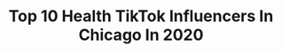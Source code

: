 ---
title: Top 10 Health TikTok Influencers In Chicago In 2020
description: >-
  Find top health TikTok influencers in Chicago in 2020. Most popular hashtags: #fyp #foryou #comedy #duet.
platform: TikTok
hits: 38
text_top: Discover the most popular TikTok influencers on inBeat.
text_bottom: Our platform holds 38 TikTok influencers like this in Chicago, United States for you to contact.
profiles:
  - username: "iam.rizzo"
    fullname: >-
      Raymond
    bio: >-
      CEO Of Vibes Insta: Iamraymond___ P.O. Box 295 Ingleside, IL 👽
    location: "United States"
    followers: 34200
    engagement: 1554
    commentsToLikes: 0.129312
    id: ckceitjthra780j23eja25ssh
    verified: false
    hashtags: "#foryou, #duet, #funny, #lol"
  - username: "hannibalburess"
    fullname: >-
      Hannibal buress
    bio: >-
      Isola Man Media
    location: "United States"
    followers: 93700
    engagement: 1369
    commentsToLikes: 0.019722
    id: ck9gq4tjm81we0j78oz8sw9jz
    verified: true
    hashtags: "#fyp, #foryou, #music, #newmusic"
  - username: "alaia.alaia"
    fullname: >-
      Lai lai 🦋
    bio: >-
      24. Chicago. 🍒Interior. Life Style. 🦋Beauty. DIY.Family.Dance✨
    location: "United States"
    followers: 19600
    engagement: 597
    commentsToLikes: 0.029383
    id: ck90tz47runq10j7890aatttc
    verified: false
    hashtags: "#chicago, #summer, #health, #fitness"
  - username: "a.e.barkii"
    fullname: >-
      Ashley Elizabeth
    bio: >-
      I kinda do some duets 🖤 Mom. Wife. Mental Health Advocate. ▪️Links in BIO▪️
    location: "United States"
    followers: 274000
    engagement: 1687
    commentsToLikes: 0.022186
    id: ckc8wf2bbjtfj0j23m7720r04
    verified: false
    hashtags: "#foryou, #duet, #xyzbca, #fallfashion"
  - username: "itsashleyteresa"
    fullname: >-
      Ash
    bio: >-
      Gamer girl🕹 Mental Health Advocate Recovery💗 CEO of Unsolicited Advice
    location: "United States"
    followers: 7183
    engagement: 1178
    commentsToLikes: 0.027832
    id: ckc7kwhchrs0d0j23erdzkze9
    verified: false
    hashtags: "#catperson, #thisisbliss, #favoritememory, #indigenousday"
  - username: "dr.kojosarfo"
    fullname: >-
      Kojo Sarfo
    bio: >-
      Psych DNP Forensic Psychiatry Mental Health “You Already Won” 🏆
    location: "United States"
    followers: 386600
    engagement: 1346
    commentsToLikes: 0.023492
    id: ck8zasq912umf0j781i90x0v7
    verified: false
    hashtags: "#mentalhealth, #mentalhealthmatters, #blacktiktok, #hospital"
  - username: "deanaladreh"
    fullname: >-
      Deana Ladreh Gordon
    bio: >-
      IG MsDeanaLadreh ♒️ 30 Chicago Dream true Enjoy my brain and soul 🧠 🧝🏽‍♀️
    location: "United States"
    followers: 64400
    engagement: 815
    commentsToLikes: 0.029846
    id: ckd6m8qdvg9sl0j23k3k3hryr
    verified: false
    hashtags: "#itbelikethat, #foryoupage, #covid, #blackwitchtok"
  - username: "anotherjudy"
    fullname: >-
      anotherjudy
    bio: >-
      📍Chicago Comedy | Politics | 🙋🏿‍♀️BLM Bookings: judy@anotherjudy.com
    location: "United States"
    followers: 8688
    engagement: 1345
    commentsToLikes: 0.023226
    id: ckbf3hf65rao80j239rb8jnzz
    verified: false
    hashtags: "#liberal, #fyp, #normalpeople, #workdistractions"
  - username: "ietsnormaals"
    fullname: >-
      Ietsnormaals
    bio: >-
      It’s embarrassing... IG: Ron_Chicago qmilated@gmail.com Twitch: ietsnormaals
    location: "United States"
    followers: 29600
    engagement: 832
    commentsToLikes: 0.025643
    id: ck8qhcc014fsv0j78hnece3as
    verified: false
    hashtags: "#duet, #xyzbca, #foryoupage, #fyp"
  - username: "thani_kaatu_raaja"
    fullname: >-
      💫☄️ PandiaN🔥💗
    bio: >-
      TN 72 ➡️ Chicago #TamilRivals #usatiktokfamily
    location: "United States"
    followers: 5019
    engagement: 1286
    commentsToLikes: 0.000000
    id: ck8qm5goeoknk0j78c87ax07q
    verified: false
    hashtags: "#tiktoktrending, #comedy, #tamilcomedy, #song"
---